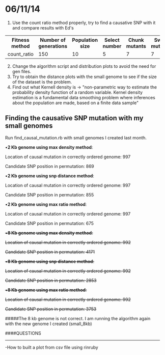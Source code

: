 06/11/14
===========

1. Use the count ratio method properly, try to find a causative SNP with it and compare results with Ed's

<table>

  <tr><th>Fitness method</th><th>Number of generations</th><th>Population size</th><th>Select number</th><th>Chunk mutants</th><th>Swap mutants</th><th>Save</th><th>Random</th><th>Divisions (1000s)</th></tr>
  
  <tr> <td>count_ratio</td> <td>150</td> <td>10</td> <td>5</td> <td>7</td> <td>7</td> <td>5</td> <td>1</td> <td>10</td> </tr>
  
</table>
 

2. Change the algorithm script  and distribution plots to avoid the need for gen files. 
2. Try to obtain the distance plots with the small genome to see if the size of the dataset is the problem. 
3. Find out what Kernell density is -> "non-parametric way to estimate the probability density function of a random variable. Kernel density estimation is a fundamental data smoothing problem where inferences about the population are made, based on a finite data sample"

Finding the causative SNP mutation with my small genomes
---
Run find_causal_mutation.rb with small genomes I created last month. 
 
•__2 Kb genome using max density method__:

Location of causal mutation in correctly ordered genome: 997

Candidate SNP position in permutation: 869

•__2 Kb genome using snp distance method__:

Location of causal mutation in correctly ordered genome: 997

Candidate SNP position in permutation: 855

•__2 Kb genome using max ratio method__:

Location of causal mutation in correctly ordered genome: 997

Candidate SNP position in permutation: 675

<s>•__8 Kb genome using max density method__:

Location of causal mutation in correctly ordered genome: 992

Candidate SNP position in permutation: 4171

•__8 Kb genome using snp distance method__:

Location of causal mutation in correctly ordered genome: 992

Candidate SNP position in permutation: 2853

•__8 Kb genome using max ratio method__:

Location of causal mutation in correctly ordered genome: 992

Candidate SNP position in permutation: 3753</s>

#####The 8 kb genome is not correct. I am running the algorithm again with the new genome I created (small_8kb)

####QUESTIONS
___

-How to built a plot from csv file using rinruby
